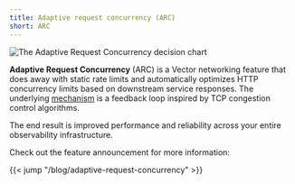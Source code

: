 ```yaml
---
title: Adaptive request concurrency (ARC)
short: ARC
---
```


![The Adaptive Request Concurrency decision chart](/img/adaptive-concurrency.png)

**Adaptive Request Concurrency** (ARC) is a Vector networking feature that does away with static rate limits and automatically optimizes HTTP concurrency limits based on downstream service responses. The underlying [mechanism](#how-it-works) is a feedback loop inspired by TCP congestion control algorithms.

The end result is improved performance and reliability across your entire observability infrastructure.

Check out the feature announcement for more information:

{{< jump "/blog/adaptive-request-concurrency" >}}

